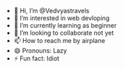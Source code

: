 - 👋 Hi, I’m @Vedvyastravels
- 👀 I’m interested in web devloping
- 🌱 I’m currently learning as beginner
- 💞️ I’m looking to collaborate not yet
- 📫 How to reach me by airplane
- 😄 Pronouns: Lazy
- ⚡ Fun fact: Idiot

<!---
Vedvyastravels/Vedvyastravels is a ✨ special ✨ repository because its `README.md` (this file) appears on your GitHub profile.
You can click the Preview link to take a look at your changes.
--->
